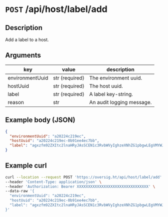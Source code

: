 # `POST` /api/host/label/add

## Description

Add a label to a host.

## Arguments

| key             | value          | description               |
| --------------- | -------------- | ------------------------- |
| environmentUuid | str (required) | The environment uuid.     |
| hostUuid        | str (required) | The host uuid.            |
| label           | str (required) | A label key-string.       |
| reason          | str            | An audit logging message. |

## Example body (JSON)

```json
{
  "environmentUuid": "a20224c219ec",
  "hostUuid": "a20224c219ec-0b91ee4ec7bb",
  "label": "agxzfm92ZXItc2lnaHRyJAsSCEN1c3RvbWVyIghzeXNhZG1pbgwLEgVMYWJlbBixip4BDA"
}
```

## Example curl

```bash
curl --location --request POST 'https://oversig.ht/api/host/label/add' \
--header 'Content-Type: application/json' \
--header 'Authorization: Bearer XXXXXXXXXXXXXXXXXXXXXXXXXXXXXXXX' \
--data-raw '{
  "environmentUuid": "a20224c219ec",
  "hostUuid": "a20224c219ec-0b91ee4ec7bb",
  "label": "agxzfm92ZXItc2lnaHRyJAsSCEN1c3RvbWVyIghzeXNhZG1pbgwLEgVMYWJlbBixip4BDA"
}'
```
